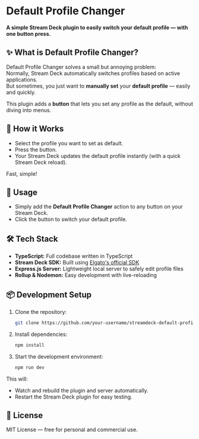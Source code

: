 # Default Profile Changer

**A simple Stream Deck plugin to easily switch your default profile — with one button press.**


## ✨ What is Default Profile Changer?

Default Profile Changer solves a small but annoying problem:  
Normally, Stream Deck automatically switches profiles based on active applications.  
But sometimes, you just want to **manually set** your **default profile** — easily and quickly.

This plugin adds a **button** that lets you set any profile as the default, without diving into menus.


## 🚀 How it Works

- Select the profile you want to set as default.
- Press the button.
- Your Stream Deck updates the default profile instantly (with a quick Stream Deck reload).

Fast, simple!


## 🔧 Usage

- Simply add the **Default Profile Changer** action to any button on your Stream Deck.
- Click the button to switch your default profile.


## 🛠️ Tech Stack

- **TypeScript:** Full codebase written in TypeScript
- **Stream Deck SDK:** Built using [Elgato's official SDK](https://docs.elgato.com/streamdeck/sdk/introduction/getting-started)
- **Express.js Server:** Lightweight local server to safely edit profile files
- **Rollup & Nodemon:** Easy development with live-reloading


## 📦 Development Setup

1. Clone the repository:
    ```bash
    git clone https://github.com/your-username/streamdeck-default-profile-changer.git
    ```
2. Install dependencies:
    ```bash
    npm install
    ```
3. Start the development environment:
    ```bash
    npm run dev
    ```

This will:
- Watch and rebuild the plugin and server automatically.
- Restart the Stream Deck plugin for easy testing.


## 📜 License

MIT License — free for personal and commercial use.

